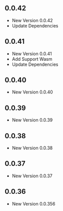 ## 0.0.42

- New Version 0.0.42
- Update Dependencies
## 0.0.41

- New Version 0.0.41
- Add Support Wasm
- Update Dependencies
## 0.0.40

- New Version 0.0.40


## 0.0.39

- New Version 0.0.39


## 0.0.38

- New Version 0.0.38


## 0.0.37

- New Version 0.0.37


## 0.0.36

- New Version 0.0.356